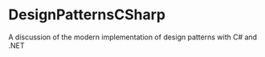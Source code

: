 # DesignPatternsCSharp
A discussion of the modern implementation of design patterns with C# and .NET
